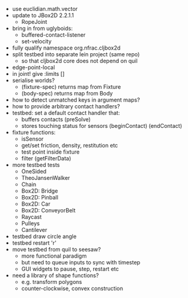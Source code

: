 
* use euclidian.math.vector
* update to JBox2D 2.2.1.1
  * RopeJoint
* bring in from uglyboids:
  * buffered-contact-listener
  * set-velocity
* fully qualify namespace org.nfrac.cljbox2d
* split testbed into separate lein project (same repo)
  * so that cljbox2d core does not depend on quil
* edge-point-local
* in joint! give :limits []
* serialise worlds?
  * (fixture-spec) returns map from Fixture
  * (body-spec) returns map from Body
* how to detect unmatched keys in argument maps?
* how to provide arbitrary contact handlers?
* testbed: set a default contact handler that:
  * buffers contacts (preSolve)
  * stores touching status for sensors (beginContact) (endContact)
* fixture functions:
  * isSensor
  * get/set friction, density, restitution etc
  * test point inside fixture
  * filter (getFilterData)
* more testbed tests
  * OneSided
  * TheoJansenWalker
  * Chain
  * Box2D: Bridge
  * Box2D: Pinball
  * Box2D: Car
  * Box2D: ConveyorBelt
  * Raycast
  * Pulleys
  * Cantilever
* testbed draw circle angle
* testbed restart 'r'
* move testbed from quil to seesaw?
  * more functional paradigm
  * but need to queue inputs to sync with timestep
  * GUI widgets to pause, step, restart etc
* need a library of shape functions?
  * e.g. transform polygons
  * counter-clockwise, convex construction
